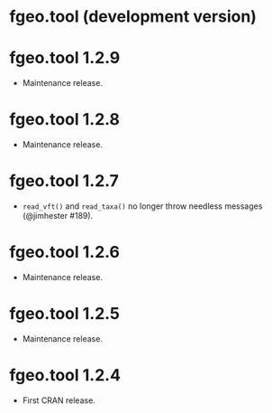 # fgeo.tool (development version)

# fgeo.tool 1.2.9

* Maintenance release.

# fgeo.tool 1.2.8

* Maintenance release.

# fgeo.tool 1.2.7

* `read_vft()` and `read_taxa()` no longer throw needless messages (@jimhester
#189).

# fgeo.tool 1.2.6

* Maintenance release.

# fgeo.tool 1.2.5

* Maintenance release.

# fgeo.tool 1.2.4

* First CRAN release.
